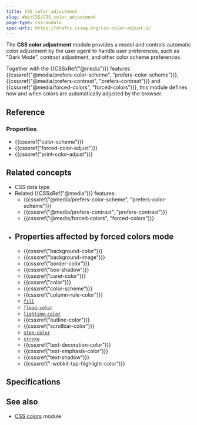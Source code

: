 ```yaml
---
title: CSS color adjustment
slug: Web/CSS/CSS_color_adjustment
page-type: css-module
spec-urls: https://drafts.csswg.org/css-color-adjust-1/
---
```




The **CSS color adjustment** module provides a model and controls automatic color adjustment by the user agent to handle user preferences, such as "Dark Mode", contrast adjustment, and other color scheme preferences.

Together with the {{CSSxRef("@media")}} features {{cssxref("@media/prefers-color-scheme", "prefers-color-scheme")}}, {{cssxref("@media/prefers-contrast", "prefers-contrast")}} and {{cssxref("@media/forced-colors", "forced-colors")}}, this module defines how and when colors are automatically adjusted by the browser.

## Reference

### Properties

- {{cssxref("color-scheme")}}
- {{cssxref("forced-color-adjust")}}
- {{cssxref("print-color-adjust")}}

## Related concepts

-  CSS data type
- Related {{CSSxRef("@media")}} features:
  - {{cssxref("@media/prefers-color-scheme", "prefers-color-scheme")}}
  - {{cssxref("@media/prefers-contrast", "prefers-contrast")}}
  - {{cssxref("@media/forced-colors", "forced-colors")}}
- Properties affected by forced colors mode
  - 
  - {{cssxref("background-color")}}
  - {{cssxref("background-image")}}
  - {{cssxref("border-color")}}
  - {{cssxref("box-shadow")}}
  - {{cssxref("caret-color")}}
  - {{cssxref("color")}}
  - {{cssxref("color-scheme")}}
  - {{cssxref("column-rule-color")}}
  - [`fill`](/Web/SVG/Attribute/fill)
  - [`flood-color`](/Web/SVG/Attribute/flood-color)
  - [`lighting-color`](/Web/SVG/Attribute/lighting-color)
  - {{cssxref("outline-color")}}
  - {{cssxref("scrollbar-color")}}
  - [`stop-color`](/Web/SVG/Attribute/stop-color)
  - [`stroke`](/Web/SVG/Attribute/stroke)
  - {{cssxref("text-decoration-color")}}
  - {{cssxref("text-emphasis-color")}}
  - {{cssxref("text-shadow")}}
  - {{cssxref("-webkit-tap-highlight-color")}}

## Specifications



## See also

- [CSS colors](/Web/CSS/CSS_colors) module
